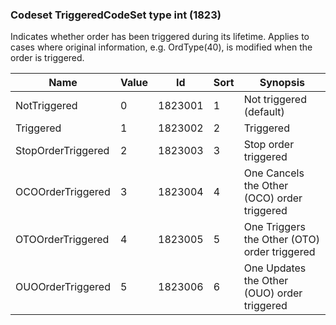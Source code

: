 ### Codeset TriggeredCodeSet type int (1823)

Indicates whether order has been triggered during its lifetime. Applies to cases where original information, e.g. OrdType(40), is modified when the order is triggered.

| Name               | Value | Id      | Sort | Synopsis                                     |
|--------------------|-------|---------|------|----------------------------------------------|
| NotTriggered       | 0     | 1823001 | 1    | Not triggered (default)                      |
| Triggered          | 1     | 1823002 | 2    | Triggered                                    |
| StopOrderTriggered | 2     | 1823003 | 3    | Stop order triggered                         |
| OCOOrderTriggered  | 3     | 1823004 | 4    | One Cancels the Other (OCO) order triggered  |
| OTOOrderTriggered  | 4     | 1823005 | 5    | One Triggers the Other (OTO) order triggered |
| OUOOrderTriggered  | 5     | 1823006 | 6    | One Updates the Other (OUO) order triggered  |

